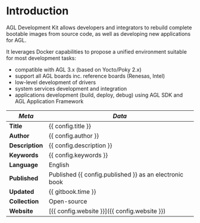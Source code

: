 # Introduction

AGL Development Kit allows developers and integrators to rebuild complete bootable images
from source code, as well as developing new applications for AGL.

It leverages Docker capabilities to propose a unified environment suitable for most development tasks:

* compatible with AGL 3.x (based on Yocto/Poky 2.x)
* support all AGL boards inc. reference boards (Renesas, Intel)
* low-level development of drivers
* system services development and integration
* applications development (build, deploy, debug) using AGL SDK and AGL Application Framework

| *Meta* | *Data* |
| -- | -- |
| **Title** | {{ config.title }} |
| **Author** | {{ config.author }} |
| **Description** | {{ config.description }} |
| **Keywords** | {{ config.keywords }} |
| **Language** | English |
| **Published** | Published {{ config.published }} as an electronic book |
| **Updated** | {{ gitbook.time }} |
| **Collection** | Open-source |
| **Website** | [{{ config.website }}]({{ config.website }}) |
